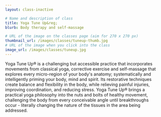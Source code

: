 ```yaml
---
layout: class-inactive

# Name and description of class
title: Yoga Tune Up&reg;
blurb: Body therapy and self-massage

# URL of the image on the classes page (aim for 270 x 270 px)
thumbnail_url: /images/classes/tuneup-thumb.jpg
# URL of the image when you click into the class
image_url: /images/classes/tuneup.jpg
---
```


Yoga Tune Up&reg; is a challenging but accessible practice that incorporates movements from classical yoga, corrective exercise and self-massage that explores every micro-region of your body's anatomy; systematically and intelligently priming your body, mind and spirit. Its restorative techniques create balance and flexibility in the body, while relieving painful injuries, improving coordination, and reducing stress. Yoga Tune Up® brings a practical yoga philosophy into the nuts and bolts of healthy movement, challenging the body from every conceivable angle until breakthroughs occur - literally changing the nature of the tissues in the area being addressed.
